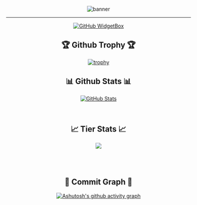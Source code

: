 <div align="center">
  
![banner](https://github.com/user-attachments/assets/33ae9755-4f18-4d83-97d7-21a7e62e5e2b)

------
[![GitHub WidgetBox](https://github-widgetbox.vercel.app/api/profile?username=JangHyeonChul&data=followers,repositories,stars,commits&theme=nautilus)](https://github.com/JangHyeonChul)

<h2 align="center">🏆 Github Trophy 🏆</h2>

[![trophy](https://github-profile-trophy.vercel.app/?username=JangHyeonChul)](https://github.com/ryo-ma/github-profile-trophy)

<h2 align="center">📊 Github Stats 📊</h2>
      <p align="center">
        <a href="https://github.com/Kiran1689">
          <img align="center" src="https://github-readme-stats.vercel.app/api?username=JangHyeonChul&count_private=true&show_icons=true&theme=nightowl&bg_color=0,000000,441350&title_color=c56a90&text_color=ffffff&hide=prs,issues,contribs&show=reviews,prs_merged,prs_merged_percentage" alt="GitHub Stats" />
        </a>
      </p>
<br />

<h2 align="center">📈 Tier Stats 📈</h2>
<p align="center">
        <a href="https://solved.ac/wkdgus1136" target="_blank">
          <img src="http://mazassumnida.wtf/api/v2/generate_badge?boj=wkdgus1136" />
        </a>
      </p>
<br><br>

<h2 align="center">🌟 Commit Graph 🌟</h2>

[![Ashutosh's github activity graph](https://github-readme-activity-graph.vercel.app/graph?username=JangHyeonChul&theme=react)](https://github.com/ashutosh00710/github-readme-activity-graph)

